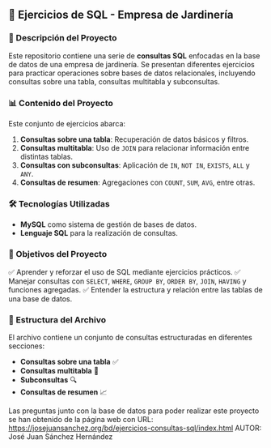 ## 📄 Ejercicios de SQL - Empresa de Jardinería

### 📌 Descripción del Proyecto
Este repositorio contiene una serie de **consultas SQL** enfocadas en la base de datos de una empresa de jardinería. Se presentan diferentes ejercicios para practicar operaciones sobre bases de datos relacionales, incluyendo consultas sobre una tabla, consultas multitabla y subconsultas.

### 📊 Contenido del Proyecto
Este conjunto de ejercicios abarca:
1. **Consultas sobre una tabla**: Recuperación de datos básicos y filtros.
2. **Consultas multitabla**: Uso de `JOIN` para relacionar información entre distintas tablas.
3. **Consultas con subconsultas**: Aplicación de `IN`, `NOT IN`, `EXISTS`, `ALL` y `ANY`.
4. **Consultas de resumen**: Agregaciones con `COUNT`, `SUM`, `AVG`, entre otras.

### 🛠️ Tecnologías Utilizadas
- **MySQL** como sistema de gestión de bases de datos.
- **Lenguaje SQL** para la realización de consultas.

### 🎯 Objetivos del Proyecto
✅ Aprender y reforzar el uso de SQL mediante ejercicios prácticos.
✅ Manejar consultas con `SELECT`, `WHERE`, `GROUP BY`, `ORDER BY`, `JOIN`, `HAVING` y funciones agregadas.
✅ Entender la estructura y relación entre las tablas de una base de datos.

### 📂 Estructura del Archivo
El archivo contiene un conjunto de consultas estructuradas en diferentes secciones:
- **Consultas sobre una tabla** ✅
- **Consultas multitabla** 🔗
- **Subconsultas** 🔍
- **Consultas de resumen** 📈

Las preguntas junto con la base de datos para poder realizar este proyecto se han obtenido de la página web con URL: https://josejuansanchez.org/bd/ejercicios-consultas-sql/index.html AUTOR: José Juan Sánchez Hernández

